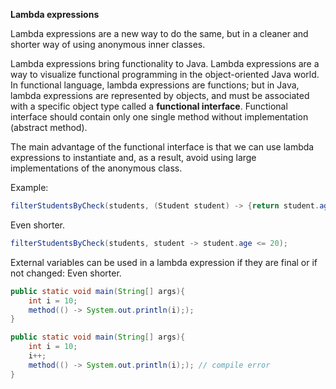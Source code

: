 **Lambda expressions**

Lambda expressions are a new way to do the same, but in a cleaner and shorter way of using anonymous 
inner classes.

Lambda expressions bring functionality to Java. Lambda expressions are a way to visualize functional 
programming in the object-oriented Java world. In functional language, lambda expressions are functions; 
but in Java, lambda expressions are represented by objects, and must be associated with a specific object 
type called a **functional interface**. Functional interface should contain only one single method without 
implementation (abstract method).

The main advantage of the functional interface is that we can use lambda expressions to instantiate and, 
as a result, avoid using large implementations of the anonymous class.

Example:
```java
filterStudentsByCheck(students, (Student student) -> {return student.age <= 20;});
```

Even shorter.
```java
filterStudentsByCheck(students, student -> student.age <= 20);
```

External variables can be used in a lambda expression if they are final or if not changed:
Even shorter.
```java
public static void main(String[] args){
    int i = 10;
    method(() -> System.out.println(i););
}

public static void main(String[] args){
    int i = 10;
    i++;
    method(() -> System.out.println(i);); // compile error
}
```